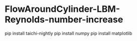 # FlowAroundCylinder-LBM-Reynolds-number-increase

pip install taichi-nightly
pip install numpy
pip install matplotlib
